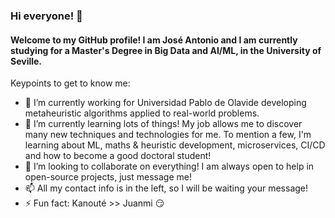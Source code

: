 ### Hi everyone! 👋

#### Welcome to my GitHub profile! I am José Antonio and I am currently studying for a Master's Degree in Big Data and AI/ML, in the University of Seville.

Keypoints to get to know me:

- 🔭 I’m currently working for Universidad Pablo de Olavide developing metaheuristic algorithms applied to real-world problems. 
- 🌱 I’m currently learning lots of things! My job allows me to discover many new techniques and technologies for me. To mention a few, I'm learning about ML, maths & heuristic development, microservices, CI/CD and how to become a good doctoral student!
- 👯 I’m looking to collaborate on everything! I am always open to help in open-source projects, just message me!
- 📫 All my contact info is in the left, so I will be waiting your message!
- ⚡ Fun fact: Kanouté >> Juanmi :smirk:
